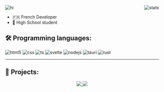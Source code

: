 <img alt="hi" src="https://readme-typing-svg.herokuapp.com?font=Source+Sans+Pro&size=25&duration=6000&color=4CBB17&vCenter=true&lines=%F0%9F%91%8B+Hi+there!;%E2%9C%A8+I'm+Tristan+(known+as+pharuxtan);%E2%AC%87%EF%B8%8F+Check+my+projects+below" />
<img align="right" alt="stats" src="https://github-readme-stats.vercel.app/api?username=pharuxtan&show_icons=true&hide_border=true&bg_color=00000000&text_color=7f7f7f&custom_title=%F0%9F%8C%B1%20%20My%20stats&card_width=465&title_color=4CBB17&icon_color=4CBB17" />

- 🇫🇷 French Developer
- 🏫 High School student

## 🛠 Programming languages:

<p>
  <img alt="html5" src="https://img.shields.io/badge/-HTML-E34F26?style=flat-square&logo=html5&logoColor=white" />
  <img alt="css" src="https://img.shields.io/badge/-CSS-00A6FF?style=flat-square&logo=css3&logoColor=white" />
  <img alt="ts" src="https://img.shields.io/badge/-Typescript-3178C6?style=flat-square&logo=typescript&logoColor=white" />
  <img alt="svelte" src="https://img.shields.io/badge/-Svelte-FF3E00?style=flat-square&logo=svelte&logoColor=white" />
  <img alt="nodejs" src="https://img.shields.io/badge/-NodeJS-43853D?style=flat-square&logo=Node.js&logoColor=white" />
  <img alt="tauri" src="https://img.shields.io/badge/-Tauri-FFC131?style=flat-square&logo=tauri&logoColor=black" />
  <img alt="rust" src="https://img.shields.io/badge/-Rust-000000?style=flat-square&logo=rust&logoColor=white" />
</p>

---

## 📌 Projects:

<div align="center">
  <a href="https://github.com/pharuxtan/sos-emulator">
    <img src="https://github-readme-stats.vercel.app/api/pin/?username=pharuxtan&repo=sos-emulator&bg_color=00000000&text_color=7f7f7f&title_color=4CBB17" />
  </a>
  <a href="https://github.com/pharuxtan/BufferUtility">
    <img src="https://github-readme-stats.vercel.app/api/pin/?username=pharuxtan&repo=BufferUtility&bg_color=00000000&text_color=7f7f7f&title_color=4CBB17" />
  </a>
</div>
